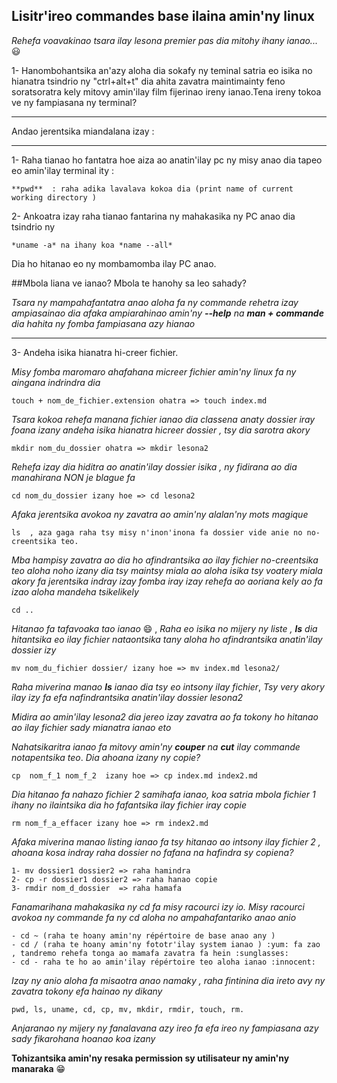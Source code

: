 ## Lisitr'ireo commandes base ilaina amin'ny linux

 *Rehefa voavakinao tsara ilay lesona premier pas dia mitohy ihany ianao...* :smiley:

1- Hanombohantsika an'azy aloha dia sokafy ny teminal satria eo isika no hianatra 
tsindrio ny "ctrl+alt+t" dia ahita zavatra maintimainty feno soratsoratra kely mitovy amin'ilay film fijerinao 
ireny ianao.Tena ireny tokoa ve ny fampiasana ny terminal?
___
Andao jerentsika miandalana izay : 
___

1- Raha tianao ho fantatra hoe aiza ao anatin'ilay pc ny misy anao dia tapeo eo amin'ilay terminal ity : 

    **pwd**  : raha adika lavalava kokoa dia (print name of current working directory ) 

2- Ankoatra izay raha tianao fantarina ny mahakasika ny PC anao dia tsindrio ny 

    *uname -a* na ihany koa *name --all* 
Dia ho hitanao eo ny mombamomba ilay PC anao.

##Mbola liana ve ianao? Mbola te hanohy sa leo sahady?

*Tsara ny mampahafantatra anao aloha fa ny commande rehetra izay ampiasainao dia afaka ampiarahinao amin'ny 
**--help** na **man + commande** dia hahita ny fomba fampiasana azy hianao*
___
3- Andeha isika hianatra hi-creer fichier.

*Misy fomba maromaro ahafahana micreer fichier amin'ny linux fa ny aingana indrindra dia*

    touch + nom_de_fichier.extension ohatra => touch index.md
    
*Tsara kokoa rehefa manana fichier ianao dia classena anaty dossier iray foana izany andeha isika hianatra 
hicreer dossier , tsy dia sarotra akory*

    mkdir nom_du_dossier ohatra => mkdir lesona2
    
*Rehefa izay dia hiditra ao anatin'ilay dossier isika , ny fidirana ao dia manahirana NON je blague fa*

    cd nom_du_dossier izany hoe => cd lesona2
    
*Afaka jerentsika avokoa ny zavatra ao amin'ny alalan'ny mots magique*

    ls  , aza gaga raha tsy misy n'inon'inona fa dossier vide anie no no-creentsika teo.
    
*Mba hampisy zavatra ao dia ho afindrantsika ao ilay fichier no-creentsika teo aloha noho izany dia tsy maintsy miala ao aloha isika
tsy voatery miala akory fa jerentsika indray izay fomba iray izay rehefa ao aoriana kely ao fa izao aloha mandeha tsikelikely*

    cd ..
    
*Hitanao fa tafavoaka tao ianao* :smile: , *Raha eo isika no mijery ny liste , **ls** dia hitantsika eo ilay fichier nataontsika tany aloha
ho afindrantsika anatin'ilay dossier izy*

    mv nom_du_fichier dossier/ izany hoe => mv index.md lesona2/
    
*Raha miverina manao **ls** ianao dia tsy eo intsony ilay fichier*, *Tsy very akory ilay izy fa efa nafindrantsika
anatin'ilay dossier lesona2*

*Midira ao amin'ilay lesona2 dia jereo izay zavatra ao fa tokony ho hitanao ao ilay fichier sady mianatra ianao eto*

*Nahatsikaritra ianao fa mitovy amin'ny **couper** na **cut** ilay commande notapentsika teo*. *Dia ahoana izany ny copie?*

    cp  nom_f_1 nom_f_2  izany hoe => cp index.md index2.md 

*Dia hitanao fa nahazo fichier 2 samihafa ianao, koa satria mbola fichier 1 ihany no ilaintsika dia ho fafantsika
ilay fichier iray copie*

    rm nom_f_a_effacer izany hoe => rm index2.md
    
*Afaka miverina manao listing ianao fa tsy hitanao ao intsony ilay fichier 2 , ahoana kosa indray raha dossier no fafana na hafindra sy copiena?*

    1- mv dossier1 dossier2 => raha hamindra
    2- cp -r dossier1 dossier2 => raha hanao copie
    3- rmdir nom_d_dossier  => raha hamafa
    
*Fanamarihana mahakasika ny cd fa misy racourci izy io. Misy racourci avokoa ny commande fa ny cd aloha no
ampahafantariko anao anio*

    - cd ~ (raha te hoany amin'ny répértoire de base anao any )
    - cd / (raha te hoany amin'ny fototr'ilay system ianao ) :yum: fa zao , tandremo rehefa tonga ao mamafa zavatra fa hein :sunglasses:
    - cd - raha te ho ao amin'ilay répértoire teo aloha ianao :innocent: 


*Izay ny anio aloha fa misaotra anao namaky , raha fintinina dia ireto avy ny zavatra tokony efa hainao ny dikany*

    pwd, ls, uname, cd, cp, mv, mkdir, rmdir, touch, rm.
    
*Anjaranao ny mijery ny fanalavana azy ireo fa efa ireo ny fampiasana azy sady fikarohana hoanao koa izany* 

**Tohizantsika amin'ny resaka permission sy utilisateur ny amin'ny manaraka** :grin: 




